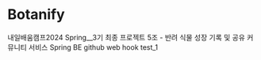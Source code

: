 # Botanify
내일배움캠프2024 Spring__3기 최종 프로젝트 5조 - 반려 식물 성장 기록 및 공유 커뮤니티 서비스 Spring BE
github web hook test_1
